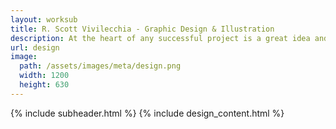 ```yaml
---
layout: worksub
title: R. Scott Vivilecchia - Graphic Design & Illustration
description: At the heart of any successful project is a great idea and a deliberate strategy.
url: design
image:
  path: /assets/images/meta/design.png
  width: 1200
  height: 630
---
```


<div class="container">
	<div class="row">
		<div class="mt-3 dark-content-box col-10 offset-1 col-md-8 offset-md-2">
			{% include subheader.html %}
			{% include design_content.html %}
		</div>
	</div>
</div>
